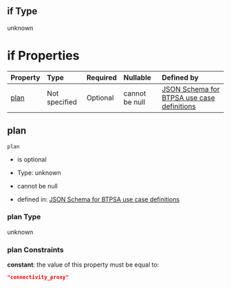 ## if Type

unknown

# if Properties

| Property      | Type          | Required | Nullable       | Defined by                                                                                                                                                                                                                                  |
| :------------ | :------------ | :------- | :------------- | :------------------------------------------------------------------------------------------------------------------------------------------------------------------------------------------------------------------------------------------ |
| [plan](#plan) | Not specified | Optional | cannot be null | [JSON Schema for BTPSA use case definitions](btpsa-usecase-properties-services-items-allof-1-then-allof-22-then-allof-0-if-properties-plan.md "undefined#/properties/services/items/allOf/1/then/allOf/22/then/allOf/0/if/properties/plan") |

## plan



`plan`

*   is optional

*   Type: unknown

*   cannot be null

*   defined in: [JSON Schema for BTPSA use case definitions](btpsa-usecase-properties-services-items-allof-1-then-allof-22-then-allof-0-if-properties-plan.md "undefined#/properties/services/items/allOf/1/then/allOf/22/then/allOf/0/if/properties/plan")

### plan Type

unknown

### plan Constraints

**constant**: the value of this property must be equal to:

```json
"connectivity_proxy"
```
